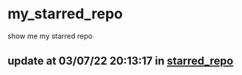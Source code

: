 # my_starred_repo
show me my starred repo

update at 03/07/22 20:13:17 in [starred_repo](./index.html)
---

